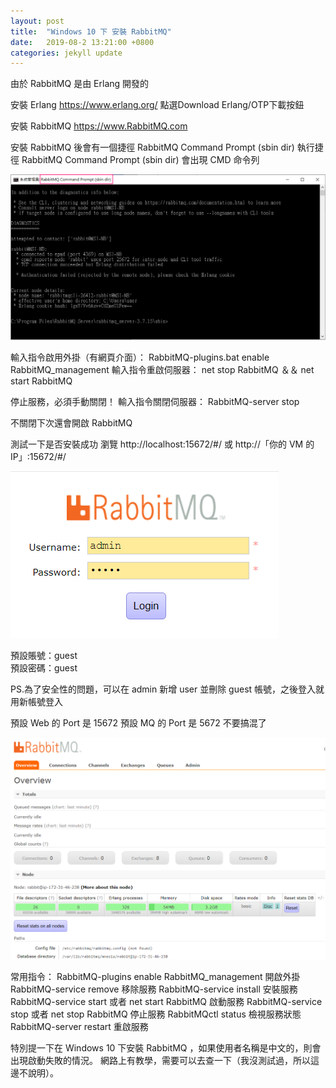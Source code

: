 ```yaml
---
layout: post
title:  "Windows 10 下 安裝 RabbitMQ"
date:   2019-08-2 13:21:00 +0800
categories: jekyll update
---
```


由於 RabbitMQ 是由 Erlang 開發的

安裝 Erlang
https://www.erlang.org/
點選Download Erlang/OTP下載按鈕

安裝 RabbitMQ
https://www.RabbitMQ.com

安裝 RabbitMQ 後會有一個捷徑 RabbitMQ Command Prompt (sbin dir)
執行捷徑 RabbitMQ Command Prompt (sbin dir)
會出現 CMD 命令列

![Alt text](/image/github.io/RabbitMQ02.png)

輸入指令啟用外掛（有網頁介面）：
RabbitMQ-plugins.bat enable RabbitMQ_management
輸入指令重啟伺服器：
net stop RabbitMQ ＆＆ net start RabbitMQ

停止服務，必須手動關閉！
輸入指令關閉伺服器：
RabbitMQ-server stop

不關閉下次還會開啟 RabbitMQ

測試一下是否安裝成功
瀏覽 http://localhost:15672/#/
或
http://「你的 VM 的 IP」:15672/#/

![Alt text](/image/github.io/RabbitMQ00.PNG)

預設賬號：guest      
預設密碼：guest

PS.為了安全性的問題，可以在 admin 新增 user 並刪除 guest 帳號，之後登入就用新帳號登入  

預設 Web 的 Port 是 15672
預設 MQ 的 Port 是 5672
不要搞混了

![Alt text](/image/github.io/RabbitMQ01.PNG)

常用指令：
RabbitMQ-plugins enable RabbitMQ_management 開啟外掛
RabbitMQ-service remove 移除服務
RabbitMQ-service install 安裝服務
RabbitMQ-service start 或者 net start RabbitMQ 啟動服務
RabbitMQ-service stop 或者 net stop RabbitMQ 停止服務
RabbitMQctl status 檢視服務狀態
RabbitMQ-server restart 重啟服務

特別提一下在 Windows 10 下安裝 RabbitMQ ，如果使用者名稱是中文的，則會出現啟動失敗的情況。
網路上有教學，需要可以去查一下（我沒測試過，所以這邊不說明）。
